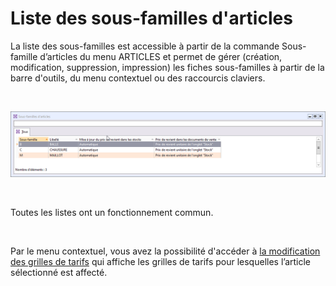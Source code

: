 # Liste des sous-familles d'articles

La liste des sous-familles est accessible à partir de la commande Sous-famille 
 d’articles du menu ARTICLES et permet de gérer (création, modification, 
 suppression, impression) les fiches sous-familles à partir de la barre 
 d'outils, du menu contextuel ou des raccourcis claviers.


 


![](../1/Article/liste_sous_famille.png)


 


Toutes les listes ont un fonctionnement commun.


 


Par le menu contextuel, vous avez la possibilité 
 d'accéder à [la 
 modification des grilles de tarifs](../GrillesTarifsPromotions/1/OutilModificationGrillesTarifsMasse.md) qui affiche 
 les grilles de tarifs pour lesquelles l’article sélectionné est affecté.


